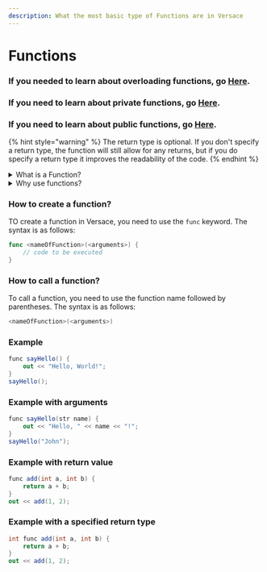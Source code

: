 ```yaml
---
description: What the most basic type of Functions are in Versace
---
```


# Functions

### If you needed to learn about overloading functions, go [Here](overloading.md#overloading-functions).

### If you need to learn about private functions, go [Here](private.md#what-is-a-private-function).

### If you need to learn about public functions, go [Here](public-functions.md).

{% hint style="warning" %}
The return type is optional. If you don't specify a return type, the function will still allow for any returns, but if you do specify a return type it improves the readability of the code.
{% endhint %}

<details>

<summary>What is a Function?</summary>

A function is a block of code that performs a specific task. Functions are used to perform certain actions, and they are executed when something invokes them (calls them).

</details>

<details>

<summary>Why use functions?</summary>

Functions are used to perform certain actions, and they are executed when something invokes them (calls them). You can use the same code many times with different arguments, to produce different results.

</details>

### How to create a function?

TO create a function in Versace, you need to use the `func` keyword. The syntax is as follows:

```go
func <nameOfFunction>(<arguments>) {
    // code to be executed
}
```

### How to call a function?

To call a function, you need to use the function name followed by parentheses. The syntax is as follows:

```cpp
<nameOfFunction>(<arguments>)
```

### Example

```csharp
func sayHello() {
    out << "Hello, World!";
}
sayHello();
```

### Example with arguments

```csharp
func sayHello(str name) {
    out << "Hello, " << name << "!";
}
sayHello("John");
```

### Example with return value

```csharp
func add(int a, int b) {
    return a + b;
}
out << add(1, 2);
```

### Example with a specified return type

```csharp
int func add(int a, int b) {
    return a + b;
}
out << add(1, 2);
```
